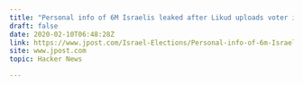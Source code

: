 ```yaml
---
title: "Personal info of 6M Israelis leaked after Likud uploads voter info"
draft: false
date: 2020-02-10T06:48:28Z
link: https://www.jpost.com/Israel-Elections/Personal-info-of-6m-Israelis-leaked-after-Likud-uploads-voter-info-617048?utm_medium=RSS&utm_source=hune
site: www.jpost.com
topic: Hacker News  

---
```


